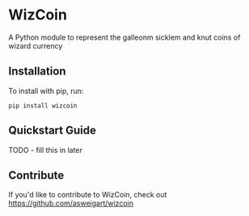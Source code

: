 WizCoin
======

A Python module to represent the galleonm sicklem and knut coins of wizard currency

Installation
------------

To install with pip, run:

    pip install wizcoin

Quickstart Guide
----------------

TODO - fill this in later

Contribute
----------

If you'd like to contribute to WizCoin, check out https://github.com/asweigart/wizcoin
